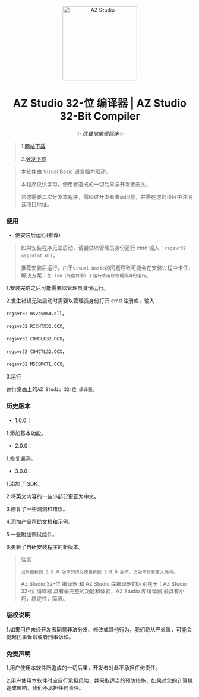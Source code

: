<div align="center">

  <a href="https://azstudio.net.cn/">
    <img src="https://azstudio.net.cn/logo.png" width="200" height="200" alt="AZ Studio">
  </a>

# AZ Studio 32-位 编译器 | AZ Studio 32-Bit Compiler

_✨ 优雅地编辑程序✨_

</div>


> 1.[网站下载](https://azstudio.net.cn/81.html)
> 
> 2.[分发下载](https://github.com/ZhuJunJie-Official/32-Bit-Compiler/releases)


> 本软件由 Visual Basic 语言强力驱动。
> 
> 本程序仅供学习，使用者造成的一切后果与开发者无关。
> 
> 若您需要二次分发本程序，需经过开发者书面同意，并需在您的项目中注明该项目地址。

### 使用
- 使安装后运行(推荐)

> 如果安装程序无法启动，请尝试以管理员身份运行 cmd 输入：```regsvr32 msstdfmt.dll```。
> 
> 推荐安装后运行，由于```Visual Basic```的问题导致可能会在安装过程中卡住，解决方案：```在 iso（光盘目录）下运行或者以管理员身份运行```。

1.安装完成之后可能需要以管理员身份运行。

2.发生错误无法启动时需要以管理员身份打开 cmd 注册库，输入：
 
```regsvr32 msvbvm60.dll```，
 
```regsvr32 RICHTX32.OCX```，
 
```regsvr32 COMDLG32.OCX```，
 
```regsvr32 COMCTL32.OCX```，
 
```regsvr32 MSCOMCTL.OCX```。

3.运行
 
运行桌面上的```AZ Studio 32-位 编译器```。

### 历史版本
- 1.0.0：

1.添加基本功能。
- 2.0.0：

1.修复漏洞。
- 3.0.0：
 
1.添加了 SDK。
 
2.将英文内容的一些小部分更正为中文。
 
3.修复了一些漏洞和错误。
 
4.添加产品帮助文档和示例。
 
5.一些附加调试组件。
 
6.更新了自研安装程序的新版本。

> 注意：
> 
> ```没有更新到 3.0.0 版本的请尽快更新到 3.0.0 版本，旧版本具有重大漏洞。```
> 
> AZ Studio 32-位 编译器 和 AZ Studio 库编译器的区别在于：AZ Studio 32-位 编译器 具有最完整的功能和体验，AZ Studio 库编译器 最具有小巧，稳定性，简洁。

### 版权说明

1.如果用户未经开发者同意非法分发、修改或其他行为，我们将从严处置，可能会提起民事诉讼或者刑事诉讼。

### 免责声明

1.用户使用本软件所造成的一切后果，开发者对此不承担任何责任。

2.用户使用本软件时应自行承担风险，并采取适当的预防措施，如果对您的计算机造成影响，我们不承担任何责任。
